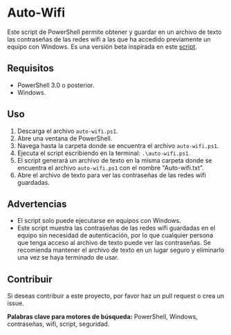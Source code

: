 # Auto-Wifi

Este script de PowerShell permite obtener y guardar en un archivo de texto las contraseñas de las redes wifi a las que ha accedido previamente un equipo con Windows. Es una versión beta inspirada en este [script](https://github.com/Cedaleon/wifi-password.ps1). 

## Requisitos

- PowerShell 3.0 o posterior.
- Windows.

## Uso

1. Descarga el archivo `auto-wifi.ps1`.
2. Abre una ventana de PowerShell.
3. Navega hasta la carpeta donde se encuentra el archivo `auto-wifi.ps1`.
4. Ejecuta el script escribiendo en la terminal: `.\auto-wifi.ps1`.
5. El script generará un archivo de texto en la misma carpeta donde se encuentra el archivo `auto-wifi.ps1` con el nombre "Auto-wifi.txt".
6. Abre el archivo de texto para ver las contraseñas de las redes wifi guardadas.

## Advertencias

- El script solo puede ejecutarse en equipos con Windows.
- Este script muestra las contraseñas de las redes wifi guardadas en el equipo sin necesidad de autenticación, por lo que cualquier persona que tenga acceso al archivo de texto puede ver las contraseñas. Se recomienda mantener el archivo de texto en un lugar seguro y eliminarlo una vez se haya terminado de usar.

## Contribuir

Si deseas contribuir a este proyecto, por favor haz un pull request o crea un issue.

**Palabras clave para motores de búsqueda:** PowerShell, Windows, contraseñas, wifi, script, seguridad.
